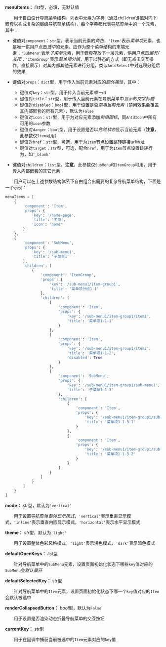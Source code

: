 **menuItems：** *list*型，必填，无默认值

　　用于自由设计导航菜单结构，列表中元素为字典（通过`children`键值对向下嵌套以构成复杂的层级导航菜单结构），每个字典都代表导航菜单中的一个元素，其中：

- 键值对`component`：`str`型，表示当前元素的*角色*，`'Item'`表示*菜单项*元素，也是唯一供用户点击*选中*的元素，应作为整个菜单结构的末端元素；`'SubMenu'`表示*子菜单*元素，用于嵌套存放下一层元素，供用户点击*展开/关闭*；`'ItemGroup'`表示*菜单项分组*，用于以静态的方式（即无点击交互操作，直接展示）对其内部其他元素进行分组，类似`AntdSelect`中对选项分组后的效果

- 键值对`props`：`dict`型，用于传入当前元素对应的*额外属性*，其中：

  - 键值对`key`：`str`型，用于传入当前元素*唯一id*
  - 键值对`title`：`str`型，用于传入当前元素在导航菜单中*显示的文字标题*
  - 键值对`disabled`：`bool`型，用于设置是否*禁用当前元素*（禁用效果会覆盖其内部嵌套的所有元素），默认为`False`
  - 键值对`icon`：`str`型，用于为对应元素添加*前缀图标*，同`AntdIcon`中所有可用的`icon`参数
  - 键值对`danger`：`bool`型，用于设置是否以*危险状态*显示当前元素（**注意**，此参数仅`Item`可用）
  - 键值对`href`：`str`型，可选，用于为`Item`节点设置跳转链接url地址
  - 键值对`target`：`str`型，可选，配合`href`，用于为`Item`节点设置跳转行为，如`'_blank'`

- 键值对`children`：`list`型，**注意**，此参数仅`SubMenu`和`ItemGroup`可用，用于传入内部嵌套的其它元素

　　用户可以在上述参数结构体系下自由组合出需要的复杂导航菜单结构，下面是一个示例：

```py
menuItems = [
    {
        'component': 'Item',
        'props': {
            'key': '/home-page',
            'title': '主页',
            'icon': 'home'
        }
    },
    {
        'component': 'SubMenu',
        'props': {
            'key': '/sub-menu1',
            'title': '子菜单1'
        },
        'children': [
            {
                'component': 'ItemGroup',
                'props': {
                    'key': '/sub-menu1/item-group1',
                    'title': '菜单项分组1-1'
                },
                'children': [
                    {
                        'component': 'Item',
                        'props': {
                            'key': '/sub-menu1/item-group1/item1',
                            'title': '菜单项1-1-1'
                        }
                    },
                    {
                        'component': 'Item',
                        'props': {
                            'key': '/sub-menu1/item-group1/item2',
                            'title': '菜单项1-1-2',
                            'disabled': True
                        }
                    },
                    {
                        'component': 'SubMenu',
                        'props': {
                            'key': '/sub-menu1/item-group1/sub-menu1',
                            'title': '子菜单1-1-3'
                        },
                        'children': [
                            {
                                'component': 'Item',
                                'props': {
                                    'key': '/sub-menu1/item-group1/sub-menu1/item1',
                                    'title': '菜单项1-1-3-1'
                                }
                            },
                            {
                                'component': 'Item',
                                'props': {
                                    'key': '/sub-menu1/item-group1/sub-menu1/item2',
                                    'title': '菜单项1-1-3-2'
                                }
                            }
                        ]
                    }
                ]
            }
        ]
    }
]
```

**mode：** *str*型，默认为`'vertical'` 

　　用于设置导航菜单*整体显示模式*，`'vertical'`表示垂直显示模式，`'inline'`表示垂直内嵌显示模式，`'horizontal'`表示水平显示模式

**theme：** *str*型，默认为`'light'`

　　用于设置整体色彩风格模式，`'light'`表示浅色模式，`'dark'`表示暗色模式

**defaultOpenKeys：** *list*型

　　针对导航菜单中的`SubMenu`元素，设置页面初始化状态下哪些`key`值对应的`SubMenu`会*默认展开*

**defaultSelectedKey：** *str*型

　　针对导航菜单中的`Item`元素，设置页面初始化状态下哪一个`key`值对应的`Item`会默认被选中

**renderCollapsedButton：** *bool*型，默认为`False`

　　用于设置是否渲染动态折叠导航菜单的交互按钮

**currentKey：** *str*型

　　用于在回调中捕获当前被选中的`Item`元素对应的`key`值
